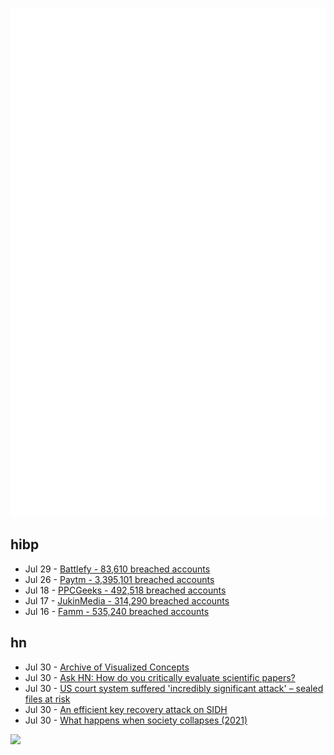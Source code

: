 ![Metrics](https://raw.githubusercontent.com/phixion/phixion/master/metrics.svg)

## hibp

<!--
for https://github.com/phixion/phixion/blob/main/.github/workflows/feeds.yml
-->
<!--START_SECTION:haveibeenpwnd-->
- Jul 29 - [Battlefy - 83,610 breached accounts](https://haveibeenpwned.com/PwnedWebsites#Battlefy)
- Jul 26 - [Paytm - 3,395,101 breached accounts](https://haveibeenpwned.com/PwnedWebsites#Paytm)
- Jul 18 - [PPCGeeks - 492,518 breached accounts](https://haveibeenpwned.com/PwnedWebsites#PPCGeeks)
- Jul 17 - [JukinMedia - 314,290 breached accounts](https://haveibeenpwned.com/PwnedWebsites#JukinMedia)
- Jul 16 - [Famm - 535,240 breached accounts](https://haveibeenpwned.com/PwnedWebsites#Famm)
<!--END_SECTION:haveibeenpwnd-->

## hn

<!--
for https://github.com/phixion/phixion/blob/main/.github/workflows/feeds.yml
-->
<!--START_SECTION:hn-->
- Jul 30 - [Archive of Visualized Concepts](https://archivve.visualizevalue.com/)
- Jul 30 - [Ask HN: How do you critically evaluate scientific papers?](https://news.ycombinator.com/item?id=32287512)
- Jul 30 - [US court system suffered 'incredibly significant attack' – sealed files at risk](https://www.theregister.com/2022/07/29/us_judiciary_attack/)
- Jul 30 - [An efficient key recovery attack on SIDH](https://eprint.iacr.org/2022/975)
- Jul 30 - [What happens when society collapses (2021)](https://readysquirrel.com/what-happens-when-society-collapses/)
<!--END_SECTION:hn-->

<!--
for https://yhype.me
-->
![](https://hit.yhype.me/github/profile?user_id=13013670)
